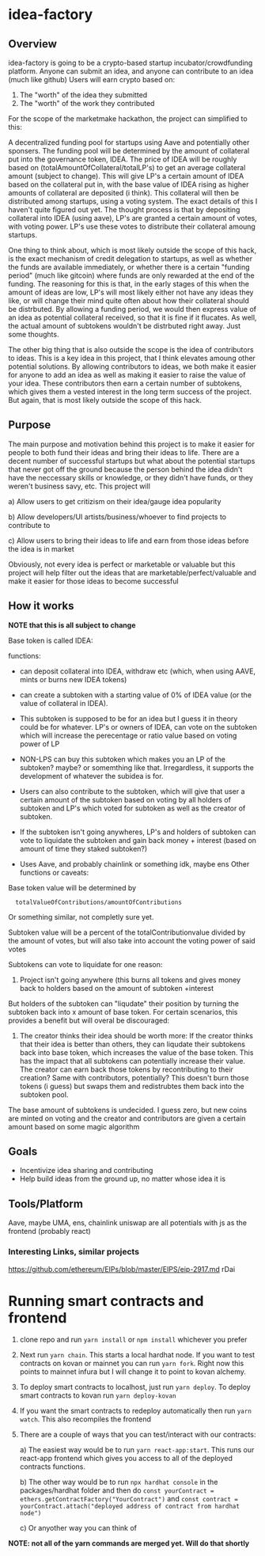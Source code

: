 # idea-factory
## Overview
idea-factory is going to be a crypto-based startup incubator/crowdfunding platform.
Anyone can submit an idea, and anyone can contribute to an idea (much like github)
Users will earn crypto based on:
1. The "worth" of the idea they submitted
2. The "worth" of the work they contributed

For the scope of the marketmake hackathon, the project can simplified to this:

A decentralized funding pool for startups using Aave and potentially other sponsers. The funding pool will be determined by the amount of collateral put into the governance token, IDEA. The price of IDEA will be roughly based on (totalAmountOfCollateral/totalLP's) to get an average collateral amount (subject to change). This will give LP's a certain amount of IDEA based on the collateral put in, with the base value of IDEA rising as higher amounts of collateral are deposited (i think).
This collateral will then be distributed among startups, using a voting system. The exact details of this I haven't quite figured out yet. The thought process is that by depositing collateral into IDEA (using aave), LP's are granted a certain amount of votes, with voting power. LP's use these votes to distribute their collateral amoung startups.

One thing to think about, which is most likely outside the scope of this hack, is the exact mechanism of credit delegation to startups, as well as whether the funds are available immediately, or whether there is a certain "funding period" (much like gitcoin) where funds are only rewarded at the end of the funding. The reasoning for this is that, in the early stages of this when the amount of ideas are low, LP's will most likely either not have any ideas they like, or will change their mind quite often about how their collateral should be distrbuted. By allowing a funding period, we would then express value of an idea as potential collateral received, so that it is fine if it flucates. As well, the actual amount of subtokens wouldn't be distrbuted right away. Just some thoughts.


The other big thing that is also outside the scope is the idea of contributors to ideas. This is a key idea in this project, that I think elevates amoung other potential solutions. By allowing contributors to ideas, we both make it easier for anyone to add an idea as well as making it easier to raise the value of your idea. These contributors then earn a certain number of subtokens, which gives them a vested interest in the long term success of the project. But again, that is most likely outside the scope of this hack.

## Purpose
The main purpose and motivation behind this project is to make it easier for people to both fund their ideas and bring their ideas to life.
There are a decent number of successful startups but what about the potential startups that never got off the ground because the person behind the idea didn't have 
the neccessary skills or knowledge, or they didn't have funds, or they weren't business savy, etc. This project will 

a) Allow users to get critizism on their idea/gauge idea popularity

b) Allow developers/UI artists/business/whoever to find projects to contribute to

c) Allow users to bring their ideas to life and earn from those ideas before the idea is in market

Obviously, not every idea is perfect or marketable or valuable but this project will help filter out the ideas that are marketable/perfect/valuable and make it easier for those ideas to become successful


## How it works

**NOTE that this is all subject to change**

Base token is called IDEA:

functions: 

* can deposit collateral into IDEA, withdraw etc (which, when using AAVE, mints or burns new IDEA tokens)

* can create a subtoken with a starting value of 0% of IDEA value (or the value of collateral in IDEA). 

* This subtoken is supposed to be for an idea but I guess it in theory could be for whatever. LP's or owners of IDEA, can vote on the subtoken which will increase the perecentage or ratio value based on voting power of LP
* NON-LPS can buy this subtoken which makes you an LP of the subtoken? maybe? or somemthing like that. Irregardless, it supports the development of whatever the subidea is for. 
* Users can also contribute to the subtoken, which will give that user a certain amount of the subtoken based on voting by all holders of subtoken and LP's which voted for subtoken as well as the creator of subtoken. 
* If the subtoken isn't going anywheres, LP's and holders of subtoken can vote to liquidate the subtoken and gain back money + interest (based on amount of time they staked subtoken?)

* Uses Aave, and probably chainlink or something idk, maybe ens
Other functions or caveats:

Base token value will be determined by

      totalValueOfContributions/amountOfContributions
Or something similar, not completly sure yet.

Subtoken value will be a percent of the totalContributionvalue divided by the amount of votes, but will also take into account the voting power of said votes

Subtokens can vote to liquidate for one reason:

1) Project isn't going anywhere (this burns all tokens and gives money back to holders based on the amount of subtoken +interest

But holders of the subtoken can "liqudate" their position by turning the subtoken back into x amount of base token. For certain scenarios, this provides a benefit but will overal be discouraged:
1) The creator thinks their idea should be worth more: If the creator thinks that their idea is better than others, they can liqudate their subtokens back into base token, which increases the value of the base token. This has the impact that all subtokens can potentially increase their value. The creator can earn back those tokens by recontributing to their creation? Same with contributors, potentially? This doesn't burn those tokens (i guess) but swaps them and redistrubtes them back into the subtoken pool.

The base amount of subtokens is undecided. I guess zero, but new coins are minted on voting and the creator and contributors are given a certain amount based on some magic algorithm


## Goals

* Incentivize idea sharing and contributing
* Help build ideas from the ground up, no matter whose idea it is

## Tools/Platform
Aave, maybe UMA, ens, chainlink uniswap are all potentials with js as the frontend (probably react)

### Interesting Links, similar projects

https://github.com/ethereum/EIPs/blob/master/EIPS/eip-2917.md
rDai


# Running smart contracts and frontend

1. clone repo and run `yarn install` or `npm install` whichever you prefer
2. Next run `yarn chain`. This starts a local hardhat node. If you want to test contracts on kovan or mainnet you can run `yarn fork`. Right now this points to mainnet infura but I will change it to point to kovan alchemy.
3. To deploy smart contracts to localhost, just run `yarn deploy`. To deploy smart contracts to kovan run `yarn deploy-kovan`
4. If you want the smart contracts to redeploy automatically then run `yarn watch`. This also recompiles the frontend
5. There are a couple of ways that you can test/interact with our contracts:

      a) The easiest way would be to run `yarn react-app:start`. This runs our react-app frontend which gives you access to all of the deployed contracts functions.
      
      b) The other way would be to run `npx hardhat console` in the packages/hardhat folder and then do `const yourContract = ethers.getContractFactory("YourContract")` and
            `const contract = yourContract.attach("deployed address of contract from hardhat node")`
            
      c) Or anyother way you can think of
      
 **NOTE: not all of the yarn commands are merged yet. Will do that shortly**

